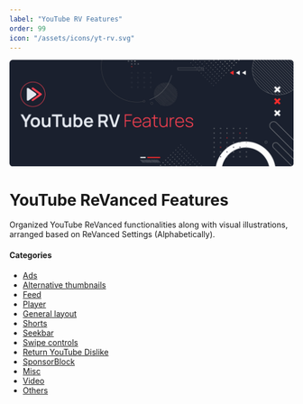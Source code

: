 ```yaml
---
label: "YouTube RV Features"
order: 99
icon: "/assets/icons/yt-rv.svg"
---
```


![](/assets/cover/yt-rv-cover.png)

# YouTube ReVanced Features

Organized YouTube ReVanced functionalities along with visual illustrations, arranged based on ReVanced Settings (Alphabetically).

#### Categories
- [Ads](Ads.md)
- [Alternative thumbnails](Alternative-thumbnails.md)
- [Feed](Feed.md)
- [Player](Player.md)
- [General layout](General-layout.md)
- [Shorts](Shorts.md)
- [Seekbar](Seekbar.md)
- [Swipe controls](Swipe-controls.md)
- [Return YouTube Dislike](Return-YouTube-Dislike.md)
- [SponsorBlock](SponsorBlock.md)
- [Misc](Misc.md)
- [Video](Video.md)
- [Others](Others.md)